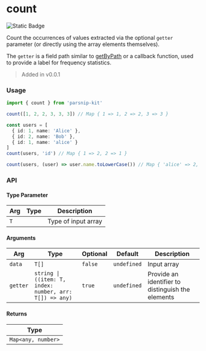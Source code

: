 # count
![Static Badge](https://img.shields.io/badge/Coverage-100.00%-FF8C00)
      
Count the occurrences of values extracted via the optional `getter` parameter (or directly using the array elements themselves).

The `getter` is a field path similar to [getByPath](../object/getByPath) or a callback function, used to provide a label for frequency statistics.

> Added in v0.0.1



### Usage

```ts
import { count } from 'parsnip-kit'

count([1, 2, 2, 3, 3, 3]) // Map { 1 => 1, 2 => 2, 3 => 3 }

const users = [
  { id: 1, name: 'Alice' },
  { id: 2, name: 'Bob' },
  { id: 1, name: 'alice' }
]
count(users, 'id') // Map { 1 => 2, 2 => 1 }

count(users, (user) => user.name.toLowerCase()) // Map { 'alice' => 2, 'bob' => 1 }
```


### API

#### Type Parameter

| Arg | Type | Description |
| --- | --- | --- |
| `T` | ` ` | Type of input array |

#### Arguments

| Arg | Type | Optional | Default | Description |
| --- | --- | --- | --- | --- |
| `data` | `T[]` | `false` | `undefined` | Input array |
| `getter` | `string \| ((item: T, index: number, arr: T[]) => any)` | `true` | `undefined` | Provide an identifier to distinguish the elements |

#### Returns

| Type |
| ---  |
| `Map<any, number>`  |